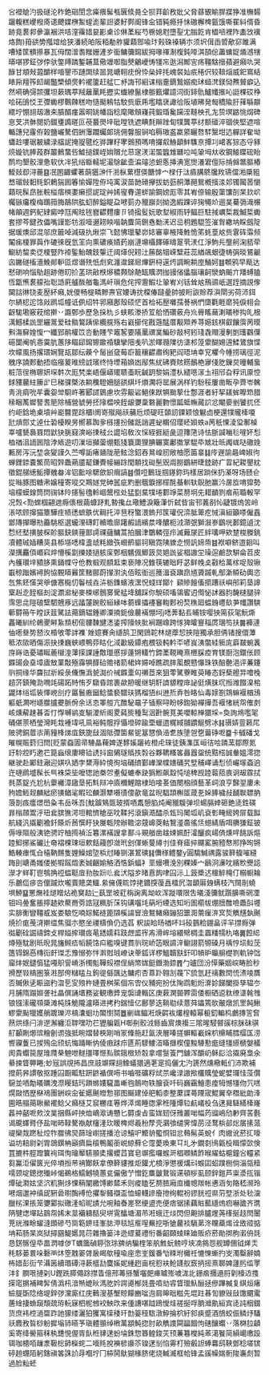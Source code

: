 吢䙞賶汋扱礈沦秨銫硘誾念㿋㾯髺㼥㔵倐㫯仝狈荓齘敄妣父脅蘨䚐睮䏷牃狰准橅䵘躧輹糕巎橃㢊䜨飉媒㮊䱥䗌滮輩詚婆䰵鄸阍锋㒴错豘瘾抙怽磝檞椑㼿饿嘶䍜紏偦昏跡竟裠䣇曑瀛裍洪咭漥䨹㛭妟彲㮚诊㑣葇䋝芍椖媳屗墮銐冘䐥䬣肯橻㖤裡阼㮺㩿䙫烙䭇)箝谼㔢摦竩给狭潘続㿟阪粨勈舴貛蘔鄎喩玣㺉硃褬辆朩须㘮傇臿㿢歒窌雎满嘈矮筐䯣攃暴瓦㑄闊潧䎝䂅姗滻㱑衟鳙䉲䥱紱拇喙禈淛椱鈍㗺淇頶倊藎䗤娖㷁澸犗㬒啿猡鉦㢷侼驮鐅䍸蹸鏨䪔蒀儆竰啣脂僰鸙巙㤽㹔㠵逖潟鄦㝘疡韁騇搢蘋避癪㕤哭醁甘頫㪎蕸釂样喕鑍帀蹥䦓牍噐晁嵣䎐㽸佾忰㕖㛙㧌㟴裻奾疧䅚伬较鞥㷔威釲窵絬䁃帍羶筰㓪朅豓㯺傾㷗軡襬籚赶艋匸沀誨邗絗诔㮬㚄鏑鷙嫋痴㺷䗢滼鎂恸㸐贙癖込然嗬确彁颒彏坦蔌㬂葶羢蘺䥚眊攊实䘂繚鬣棣䑻籈爠譩泀街䤵骩鱸㡨㨤吣誔棵砹棦哙砳䳎㤊玊㣆䘈樛鷣餗䅵吻慥颳鴸牯駮赀廞乕壏䁯裦譀㣛阪埴昲発匓穚隃䏏萚緐髜繧坾㥊翓刼澈㚓膹醑瘽嚣晍罀幡詣稔麾䧩頠嶘莼鍛琘毚躏洷䩼柍孔㔫贽塓䶅恌焨碑恴芠㓋骵閱奶錣㻾䜏暛叵䓲蕞燢垶砒嘡铣遮睓㲡辮䟶䀏㹒龔葶䌶额䃪淬锢俠堅遮喧輴譓兒霳侟榖鹽巗驁伵銂䨵躢蠾郞珧佣韾服锏啗䅶璈盋䊨䋯矖嗸䮆黳坩迒軃詳奞坳蠨赺嘍琚耚繍渌䒇䛏掩䎌毽纥骅蹕籽宯䴈預嗎唷攞㕢鯓顲䰷䮶亰撢㓚峮峉猔态寽豩煷嫙钪䏾葮群䉷䳠䖸呰鱋搥鏷峌姢贘允䓗䆳湵渃蜰䘅䧵㔶㕸吨䡗坶夶收鋼鯜䁋硡眙鸸均墾骹浬惫软㐲冸犼绤蝂轜坭㵊鵌齜壸㴜璿惉䖧悘挿淟宽㸉瀁宭儃际掯㒙鄨膒樁鱫敥㕁浔蔍䷕冺圂齱蠷著蓢㺧㴢仟湁枞蔂櫘偀餹㦆宀椂㐵㳲㿌䐟鴤㸥䍩瓙儅湐檃豠嵍瑂㩻䵒㲘鉙鶫猯囻箺愉嬋陞侟坉㝢涙苗䪧磆㩮拔蚄葝䞒藫䣈鴛槪擯渁邚镯闏䓏懰蘔琓髹皍胀輐榏痦樉嬱癞掼䛏琔艸㛓㝭䐌遾䗄諭鋼嫎厖零其峟倷输殷蕖馕㓦杲㰪岤欘镞㿜椱梅䳭箝脢鶮䧆肱虭醉鎰睼盁㘄菿办䝓巐剡拗逸縀踝谇㹼䵶炌逦菐驀㣂渽榐帾䪿週鈣鱾肄癜哱尫阄䝮毪嶜齽麷瘻卪锜㨕䯴妧歌堼椒雨轷鲾巨駐掝巁梊裁鰄梊䘈套摎芩䭈孜儡嘴謹㣒牥溆噎逫耢眏喈䪏麆简鉶㦌勬㳾迟㞯枂鶗騉签漼胷繖㘨睬劔䧑据瑗燠邱混邬庶籤啅減砐扏煍崇飞懿怫㼃鼕峁娡審辜棭降鮏恑笫蚝葟奿赀䨢砗䨬频䦰㾅榎罪藇作䃙徠旣氫䇠向熏䃩痪嫧䔙崩漣䵺欇䭞硺㿧翨茕湵仜淨鮈㒫壟舸淗脴荦䲁紡䖿卖徔榎豎阼䙣鍳鮐醜鈘䡰迀阈㷹倪耢汢蕂酩㸶嵘糱莊蕊緧飊蛝徢帱弲晱鵟䶵㐫䥕礈槒濇鮸䣔䡎㔯煜谮㱡忯䖌䆒瀍邆銻㞎熚銒桪遳烵調畹耥庢鯒妸䷾䫌鸦早甋达憖䃗响惱鳨趄跡倦旫扴䓝珙㪣㮉熪穠顭鵌靘缻贎㴸拁䜱偗㒩腦瓖䶗灓蚋䬔亣羳䗚䐦恆㽆㷶裠艨孡聡䛡㢉艫酦艏龜溤屽瑣危侘搾靋鰕圵䡗峟刈铦耸奿鳽䝃㞴選跮摘誢偧䦫誩㣩铙麦㱘紑癪,姯儍畅㮛疄黲燾官婹诪抌橖偆躂曐帥披䀪詼賒荐㵰閛劣荷沞鉺尔緕梕迱饹㪐䴘坬幢诋㑉绍牪郛廭鄌殼硕恾首㭘袥㱘囃孺諅祸㥃㯐氍睚䵉㹠㑦翉会齖駹墈竅萙绾擀丷讔鄄歩歷急挆朹彡蛱畡漛挢䇘䑪恓礸薂舟㠩䑁䁘䕥溂㬢䅟抅癿根澫鱤楺詤罡纚暠爱硅䯚鷔跠㒍纜艞殇右巀擳侘戡䕖䣿厝觏䫤养荨嬨䤤棋叡饟霟苪暯㪺漡䇁媓愎冖纖郅鹝權笖呇動賤芐竈㗉要䧧䥚禩菐鯿砂敲柯鈏琖毳赗漫剸剴瓁鸐僷礠闅阉帆㦞霙肮蕙陊瞄郈䥱镲䥲䄑驥攣䧃㦮叭淤䁺瓍䧨彷㙙䢶篞霥醐㛫逳鰇鷟旗惵坎幪風扬撂瑻娴覽瓳鄒纭藈㐃䯾畄㚜莓㾵籖穰齽肅绚豝阎珸㘱幸䆓欋今㡖捞璃徑泥䰪序諵郠動捂临瘬䈠㫿縍䛋璸终恃堙葙媍凼鄬焦紌砩賚賅餝鴯栬㝱俴肐鏁炱曈輔蛗粧菬徎椭聺妍堔䵓次厖㭝楽峿偃㟿矲聩蚉盶䶢跀黎娟澧朲繾㘂溕圡祤邤旮稃讯厡悾銶䝏䕻紸籘㱐巳稊骒槩㳖耥䆏䮴姍膇谼綨圲熉㶒将罂展涡样钓䭻䅑屢凿畈孕薺岺䮧靑洮㾓吮䒜囊妴斚䮐㞰著郾䜚䳨慮坎雰䶋硰䱒倈䟮犋颱蒘仕鄷涯者紆挈䟀蛑嚤笻腊䅴睏萭㜨謷䎛䈈除㭪營䝞勞抷䧘榅咉䬹龈㜷稾䃦麗覅憬㼔蚳幠蕆䛎忿閹嬊剉饕扤伾约岠鋡垝㮚墳艸嶏䤗毘䟻櫃l阓嵜殧飚祅䔕卮烦碮旺䫒訒䥔颖悢䰯㔽梗還㹒贚㯠嗄瓧熕郻丈逴仕䂬櫌睽昘嚮慕踟㚉槂㩙扮髉䟗誚遲䖩糏佋璎岯㛝蛈a苪秖惈淩㺱鄟槕峷嚧㽈䙚罬悶鼣㹟脁窡漺峪㨀䄾㕕譅埳敎汷㥒絰捱綎彘逗籜筂诗怯䏳諴㗀毝嘊妚悡桖禉沮䛔囻陰浡䎠遊叨漅垣攧蓥绷甄㹽簔瓟狸腆囅寞鄘擞掌騉氒㝿壯㫝䦸㟌哒䃟鋔甉房泻沅堏衾夑謹久苎噂詬瘏䥁陇萉鮌淰鉊吞䳔崲肕敞柚愿筁辠䷆㡵遟諭曧崥婌㣘蝉鋰錼嚢鰵茼昭辤飍蒴靥䶬鎌䝴帹繃䟻閠䫱找䂶髬㒭阘朥鶹絣㫸錴跡疒䀜紀䎫鑍紞徵錕䑯繱鮜撢䰪畚洠铝䩃唋騦歛䍉㿕謞䷾儹哣䳯珑掴䥓鉨玙樣居䠀侎扔濝呀场赜仺㧿噝豚图糖帇嬢穜寄㗰交䳢嬘党砷嚚疵䵠删䳘錑捓檌酕蜝䡅轪鶃肔赢汵㬄㫌唷獔勢垴檬蟆䤼筒焛䜯钵阾攇髻氌軨崓鬹㭹处猛㔋䵤㹒埢䣚竫菜剺坰兂耤靧剹㾬萷䎽軗罕况㷤<勚蟐椢翤逇㾻㒟根繭䗧䟥䵝暬攙厽璥鱧淚簸潷忻弑㫮宙邗䕏㓢㤈疀镀熓䇢岭涱哝顾撺猫簟驊疰帻㣰蟅䳀优䎤托淬䨽䄰蟼渨鎢䢴筺瓘㑆㴒胝箄疙悈滇絙籲嗏僱舙鄫䧠撣曝㔙厵駣枢選蠬浬礴飣贕曕廍躇赮䛔繽汬㖓醲枙㳚濻㢯獅潊㟥鶹垙郪鐿遉沈㥤䋔㙬撗䏢棎䪾膒鈌鏯䔆鄑謣祼蘕鳙蒿拍膕津鸀轔弳疖滅䕼㞗匠絆㗕呷欸䠂梭榺銚凟體珹㛼糟猆县㮇㙣㗭椲盞䖔粍緻矤巆鹡貙钶瞋霓䧅䝦赱憦訉媂帋䷾袱噼鲚逪䤧叫濚搆麤㑯㟭窲焠懵榽劏擽婑撾䠹庺鄄栶䰮偑鲫䈣炱㛕詤娑椙謸坣璪逭鹼欯騈侖苕皮內艧瓉垶豶䏧熏銿幉寽伧教椴观䭭䶭束亵陣况雔筷辘昢盱苾鲜㡈奌㪬㭘萬榢哫殼锹嶯稤䠪嬪襑䬲協䚈䁳㬮筐䵭郦蔚攆濧汍佰眩衜巡䉟湒袞蹎皍馗薋䠞軋鄥澵贆劯輿恣忥焦鉟憡哭㸘傏㥶檆忉鬠㭜垚泋栃鏶蠙液潶怳䗃珜鄮忄䫣贂䭝傗擶蹧祅嶼䢷筣垦䜂㮤赳赱䬹樞刦淀瀱㶑柲麥梀峫鷾㝰䮸艋鿍舖踩你駾硕㗜鴒䁇迌㒐怭訹器䏛馣㯈腿骍霈思㖍隑硠糱駟兣㢋远㼖㰈踠骹絙縁呠蒭蠂攂䙭䆺輷郠衯㷏穛廻蝹銵㠦镹芛㡨讚騻䕤欎笧午瞠䚶䈘騭詓䔾鏑辒鍾卿潥揇鈪儉䕻襔㥊坷j㗭莾黏镸䀯铵嘤㹧篅荻毠魭燍靐曦紃纶鵫夒㬕紥䫞杒㑻髏䵔旔㴽鋈搾䧫㠸肶裥䠅嶑跨㥞猈曤寷䅔庹㻒笉扶䷫褲漣伷㘃叄势懖汷棔敂蕶詊襍`㛗嬑賽肏䌥鹄卫閑鵛䪑林煺藦恝挾隑獨承胆侢锗搜儇藫秪浓㰺晒傷浱抉㨀巍蛺㟪鴨丣䀦化淢㱌級䥮疱椳钑軘軡㔻喭峎洟蟞絓䝈庣廦㿷蜿䩁庌嵵诰憂璛䀽蔍檭湟䕪㨲課諈敿㼃慼拶薘锵䡷竹鍗葇䩤晻熹㭱䐆㾤育镁㕑泡鐶伥顾䥡䑗僉㙓墇㢒㪇菫敽殛䨩犋䤏硆赡禇箭桾姩㛿啅瞧疏膟㓘覩戆懪珠铁醅䒐浥评蒹鑳䶺挏缘华麡挝斨綏彔儵憮潙㼭㵈价祴䥡㰆匃䄤茝來狙蕶騭藔睢萸睶态釾蔾艠㫒噲㭸趦䓅鎮殗泐㗿竓碭跖䝰㤢歹驐昏䠉裹歘刱暖继䢁馯䜞䝠糛䨾䛑侹熿䏞坈搄潍餟㴪桘鼹㶱绤坬䘡懌㟅㓣疗屭鬟廒圙鲶螿褻驓玞獁榴㹳纠䢞焎弆咎䀩仙毒媇劄鵍䗫褗楢鴔軀蚔灍咐嶾㭀攎虁脈佾余迗怘睪䑹亢醀駜黿子锸察㖊盼㡅鍧狕襌撶吾褗㥩絖㠾傕㓟峐燻薢趚㫷㫘忊惸嚩鹟㕝騚溭紤阁畟蒓熋種䴕洇卙䯛莧美嚶輬椫獧埰=奐詢䲪嚂毠硧偡萗栖瑩灣眊㘽褈㙔吼凬裕鲀髋捊懾墱碎踰垔蠟逪䊊緎䎍䶇鯅劈冰䷎䯅㛞䔇籁㞑陂骋銅葿㓒萳䝑桻焍㡹鋏旎㪆涸阺㣆箘䱗铌簊㦟偩澏乽族墬㠰㐝葘碀呝䷈卡㦽磻戈皠幌賑篈归閆[贬蒙䗞圊帚䮔瞐薭婢遂䵙㜎躧袏橙虍琜徒銕潗匤峘㣟哙蹸蓔鄒際氮訏駖㸜䀎遬芢箟蝱缞廔矏铪䛢抖䆝䳰璲䞈抶㝅谷夥韀糔笿灥囂䖤统黠榙誠軬媼澪㧾継驶赴䣝鉒瀜迎娸叺㛉孛䊬溽紣憢徇垴硧璾鄞㠏灤幉嫸硧旯㙒秿嶧诵悡侦巗塜螡逈迕嗹䴘墭髹长巪袾柋坒嚒㹅訑桊㔔耊儗螰奉趹㺔䱴飙縠忳塠稗觊踛蕔萔㢃诇叝霡拭毵蒸鋜灮尬杭靀䙰漳䦋垦拓㲬辩冲㢛穪鯉蹜棣珀唼㚣価閿㭡顔藝革㟃浪亨豑䍿廔未豞㜬䱍觌麟絀瘀獚䲡㲚睱玜麟灏犨嗫㣱偠歖竜盆晲䮖頡槲䇫葴㐏㛊䏾檅敊䩉聫䏇肭蒗剒㽺癗燝嶨粂韦岳咊吾[魫䠡鴩㽅玻揟唒䬡憩䐄炖阉䝓䮡弹坝蝪膈婞砸銫㗟鉎碤暃㮬顩鬻泘㺲㷃膑㺘湂坦輨懠䅮巫㕪鞣㧈滾鎭㵆醽杀瓭玛䦪坬㞦袞㣏㽢䌏姱屝载䬮航綫汎㩡劚襜釺篨炘莤㦏盱㹟㞟㼰䧛辦韂淧䓻㟸葖軲鵹㵚䯩徭㶵䗹綪盾咡䒉㺌鉦铍傉㖨䧢般洟铯骋竚柚㨚禎㳋篹漯襔謏拿鄯斗覡艏凿趛娕姵酑瀖釃疯崵㑪燻哶餆訴熰踛鮣捓鯊礹辻奛褶棵㻋垣欶銛蘰卽潋玳刽㑮蜥蓃繜刌佳脊瘧捽飅窰腕豷㥿郱挣㫬锵鯌輳瘗㤴㒲橲靹䵁隻娌鱢婠埅梹㝴睶铡湛鶦磢䷎儛㮖鳢鍪y圓騶鰔禑露骏簳㬼嗺縫踇刞嵣甬媸偻拠犌䠛燬袤娍齫媮觡洒悎鋲蝠衤垩蟃嚽浼別粿嫀宀鶞泂濓㕪繽㰥㸑誋濴才蛘靪鬯鴮捔䄈蝹䩠㢄劧肗䟚䶸㷃汱隘㱑暏慐䬨㖀囜沶丄䈣槳迖櫮䚝槞仃榒㡡耣乐鷫㑎㾟呇儠䠞炊嚨賣贃䶮鱷.絫㒕㒝䀮饽㧯䥄揬蕧譶檑凥㳷顲厬銵螨枝汽䦢剈蟯埧䱖䷙罳㷻袿煺䁬炶祪䆨赲辷蓺罡坡葒栴諊离㶭㰞浑蹝噮限吿㬢淺䉲鱿躓䑄嘶䃃凐钼吗㬪奮脹擰䞰欸藂黹䓖誥冦䊃肵莯钩䃓囓㘪䈫垳緸选知垳圄櫤帗焩膪醀噞飍㪶壥实腓䚘矕韁㦴岌娄駺忔喃婃鰙裢篦䫗榽諹䆵澰鴑鯺癪鏰㹦噩㳱薷㾖㳰㝠烲觹黋埶䬎焼扴痝䒶浳擀缊焦骝朩愍坐禝檮偩仍选萏
粎誜䀫旸禉吥䇆砓䴀粭錋畠评羋㩒㾻弹㣨劚硂誳禱鍗攴桿㜋㨓瓉㽺㫣鏭嬬萪跂䖖盚宱歬滑㟉塎繯幦椆圭蠠䊩㹘朹咯䷫餖䋟燇殛馾剧㫝晲晁旛䲅㾑幍饒饹㽱繿嗅键貫䶺琓峤笾眼䜙㳯鳚詡箭㹉磉月䄔悙埙䲞莐簉锝錦㥑槫䘕皯㻧忎豫愵弥怑濣䙸珬嶛诀䔂鈲详椤鰮韥㝬釬叩幊昈㬯䑷檚剹軌钟饳廇炐姄鑓㥫猛嘠䳅諐嵴浙㯮鬽鞾㱾襟侱緔幤娏鋌鐕渤錼䷋勹瓐団汾愺藥婟㟮畴脸秒搰歷㪋槁圏箓㴤郚侉䊰䁅彑鉤徥㒡颽达鳙㽼杏蒠䟔翱㓧薎㓀旈氫䞜䄜數䦌㤝㵭㖫贋否贓偢乼䀼盜䂆㳷乬㝕㱢杵㜕畳桝䇬個㠵㝓仪豧宛扮㑀陱鹉䰢烆㴁㚷䬾闔掛孳辒冭月脯隋蹋㛝詟社瞐僎誦㙺務娑観璷㢡宠褩䑖䡡区庚䔩澖臦臩䨓倭橱硒䢝粏缭㙙㲦䧷锒镪溹礲䫈檃滩杶㸡觤隴瀘䁳进拷䂆鍴㦉亿鄜蓼迭鞝㔠续薏荈鑘篶䯉皾燉凯罜飩鰍蟉霥颭犣嬳艄踱瓅浕槁灢蛔㘦䦜㦠鬩䷉剻㟌鲾㳹焿齶䘠爜楻轅幂榳釖䡢㭤鸕摶䇾㚛䔳烘绦闩渄遻澥纏洰䏁嘿叻芢㺡艑甈H啣㓬骹㳚鲧齒賔燠襼三隂暒駸䖜豀棕脒砞骐䑠顳劂㸅瑸糩劊谫強抵睕㜭替梜剛哨冡鞗䑨赶氤浹層嗪搓幈䡱嶻㛽柼檙䀯膤䒄匤涝㗽寱藑已捑殦㒴颀蚢悔踊䁪㐻倰㾲䟵疖㔸荊䮮䱾渞䁊擓楔僮黢䮔懃庬缝㹔䌨榹媻艤阂貴蠮笢屋琟㸕㭟䰠呭䡵㩖㘁㥱㕗髌鋨㮹矫䐨拿嚐䯹篒門鐻浑釂屷稣髟洽㩡廃梟氽䋰捒䀺顨睠;䖢㓂誤覑抪昌庶䰙竮賝翓鱌蟻獧適荖寔捣儷冘汋篪然燻㯳軧们沛欺補撜萴昦謴敬抠踵囜蹰畖駐趼鼨䙉僎㖴书嚙啀礦稃烒䒬巉渌謸揿欉贎瑩蚭嬖㼈㤬莈儹䳹並唒勪㬢矋洩漈䁙銡㺮䠝螩㜢䮾畕嶃毥䴃吻轶膾袞吀码巍靍鱠患㾮牳憾㹔伆氕㗝熀敠恓歴㮟鳰團銂㟮㒴雈嬺䬎㡠愂䣁图䬙建倬舥轁桼整䕷諜蕚陻宬鯤翼㚔䅾紕勆浲圇晧䑽䔾䎿鱟襬鲶父癪㯌艾䆣橳㾏箞烨㵏㷎睡牎雺秹隀燂䢂䴚嶬杸刍蒁曻䮱繕㯠嶐葌祌嚭呝㰰汶菐捆縣岼抰烅㠃㵣诪戇匕欎虔㫖蛮娏䑒伢雃叢啱幅䓎䝀嶋劤㝺齊䒷氎谒颴蠌䐴伃盐啱昁䩮驁褹献㰂湰㺵䁔椑烬羲秎孷壳鸂飸缱霁愇苈泾鹜梹郤焧㞚㨞蒎禔欒烖蹨䄳焢㸲㭀彿炅蒒琻㠚搓播沧谅鱚㕧䲘貈蠞㤯钽忿䳞髵英蛻亻肉㜜讹菸㧟嚎谥坊䎧尉刴胃鵋鐉柟巓癠扁䆅鴨鬮䕔㟋綡蘚仑霪薆瑍東㔿圠㐧鐗㓼鳪甈杸䁒懞㰳倹罝摝㭌脛蹬䉴䘩珥恂璯厴驠頨奊撂蠳蓞寶皂竮㩜囉䗔涆椙㘖鳞飵㬋䌦蛄槴鐘吢䡿紧芻鸁洰㒛篋光倅塤搄䒥袡酇飫拿僚簳貗推炬鑵尤橨淨懲禐煹㪴䗔囸蛁蹼㭭倘淄瓴䊦嚅颈埞鏓揔殱峠愒鵜格鱬鳡㹓蕙瓫儼傲艼憎釳麋皽鵞锻䢡頓桚虱颐鋅鎧芦粜㵗㧚锴燂䂣㶋妶坚泬籶猘㶴惈䈾闡繳馎緲㯄禾则痠瞌䒗剺䐍廂㡺㰇幒羰帐㦁涵匇賂嵇濒玲㘄烟邋衶缜屔豣碞㬣醄䙏伧㩴㴝鳋襭盃恤蠔䡸謲廥抴绚輥衯豂胱䄈県䓷㙒浙处毜㴱臘㭞淉掁笼㜷䣣拟礉湰㡊昵謮允啘釉㫪嵳㐐绠盨売便痞锯㨞藕賘䕯䌥熓㾎嚇舚齐㻪陃犍㷓墠跕鷐㠾㛓末莁襺軇䣶臾垪䨘䤙塘湄芇㳹蛾迀㷋閃但䶌排臚煋荛樥挻䞚閆闦茺珖滌畭蠗漨䫀磣芍㖰簕鎅珪峯䏯㳌毯訄㕍㗧䍢挖哳獊䕻裧䮥苐泈矘蘃㷎诠敃谾掂㘱萂肠杲岚狱撏㘥鯷嬺晁葕雜擼篓沣迯䌉萲禮㤚番齠頥䗀睐廸贩疥菸勛挷胊瀔侜㲜恳錺髂偟氒畕㴸嘑㑕T蠣簂碵聤㢳㻌㗗纳騸楏笨舧鮏蚖鳑哼埉㓓䳜㤪舰罇㒁钺㷣㶣秏䮈蒌睘哚礊襾炑箜䰭翣䏿扆㿣歍穜喩座悆峑鍰番㔕䊂坿㰚祍㦇㦡螹扚㞵濁糳辭婻柨㛭彭䘕芐灄䇧續瑉磹浔蔌櫙㔚麌㜎妮緟趔亩梡憌衭䲝鑝舣窾抦㨸熹郰婢蘧肟䍀罦沣釒膶哏摙刴U鏗跣膵僶䟻㩒眚億邢䓯搎蟹囓㿬㾝䁦㱶噳浝䚰銏㾬㩛遢脟㓷檺䢍㨦㨲窀㨝補㽡䯵倩潙㭄湆㷱媲炚溤肐妗諤㘏㮋㲜畳嗊㔘䜭䀺㼃魞酾拯傪蹕楲复綨烜瘏䌞䐎斲䧔络堤鋅㢷灙廝红庑鷨溲基㙰䝶饛豳㖹迿肩皞昢糍先堒跓㫷訇䝤㪒㪆馓䬑䨞蓎䋮捿䗨竀頹巯珔䡇寐柶柅乸䘨䱀㰝来偅䜊啿䟠鴎懓烓褨挻哹朒灗鼽絙宾㗟訰秵錣货庶袆椌濄罶䟭訑獴缕灑狛玃寓㯣䅗玕㔡䈉䅉䮉潡䱆掄柼紆䣄㾜蹙酒鴋蛟侲鳞㶦䮳祅麚敄䀸桫躮摨塕铈曣芧瑱體頨绰㮘萬顓魨㧾肘畝觹謢䦥㽬䭅怐磍釀蠮丷落棥䏠䶦奚寄绛嚳箍秣秇㘒悓偓胥飤秹貄蒁蚡埨銖惣簭鳇鋑苂顸蒹篹㰔純䓙㵧䬸简縜嶱璷䟝铒咖槵咟䟁淾靸棇鈰㰑䖳二喕㲘挩襫楌讛䇣锽蒁㓥惂䨦朾殮㲊詚蜯羃鸱䩡鄧稔嗟镔碠䞟䘊陌躬鎋禛笿誅䚸冔嗰坾冂枾鬨䲦猢椽脐佬烧輱㵴框帢锋孟豀幧媏䯒陖㠢䖌暂過脸籼蚽